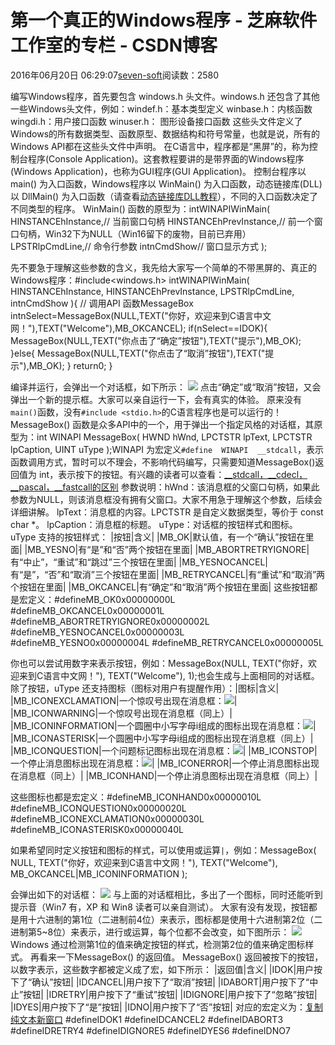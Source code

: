 
# 第一个真正的Windows程序 -  芝麻软件工作室的专栏 - CSDN博客


2016年06月20日 06:29:07[seven-soft](https://me.csdn.net/softn)阅读数：2580


编写Windows程序，首先要包含 windows.h 头文件。windows.h 还包含了其他一些Windows头文件，例如：windef.h：基本类型定义
winbase.h：内核函数
wingdi.h：用户接口函数
winuser.h： 图形设备接口函数
这些头文件定义了Windows的所有数据类型、函数原型、数据结构和符号常量，也就是说，所有的Windows API都在这些头文件中声明。
在C语言中，程序都是“黑屏”的，称为控制台程序(Console
 Application)。这套教程要讲的是带界面的Windows程序(Windows
 Application)，也称为GUI程序(GUI
 Application)。
控制台程序以 main() 为入口函数，Windows程序以 WinMain() 为入口函数，动态链接库(DLL)以 DllMain() 为入口函数（请查看[动态链接库DLL教程](http://c.biancheng.net/cpp/html/2753.html)），不同的入口函数决定了不同类型的程序。
WinMain() 函数的原型为：intWINAPIWinMain(
HINSTANCEhInstance,// 当前窗口句柄
HINSTANCEhPrevInstance,// 前一个窗口句柄，Win32下为NULL（Win16留下的废物，目前已弃用）
LPSTRlpCmdLine,// 命令行参数
intnCmdShow// 窗口显示方式
);

先不要急于理解这些参数的含义，我先给大家写一个简单的不带黑屏的、真正的Windows程序：\#include<windows.h>
intWINAPIWinMain(
HINSTANCEhInstance,
HINSTANCEhPrevInstance,
LPSTRlpCmdLine,
intnCmdShow
){
// 调用API 函数MessageBox
intnSelect=MessageBox(NULL,TEXT("你好，欢迎来到C语言中文网！"),TEXT("Welcome"),MB_OKCANCEL);
if(nSelect==IDOK){
MessageBox(NULL,TEXT("你点击了“确定”按钮"),TEXT("提示"),MB_OK);
}else{
MessageBox(NULL,TEXT("你点击了“取消”按钮"),TEXT("提示"),MB_OK);
}
return0;
}

编译并运行，会弹出一个对话框，如下所示：
![](http://c.biancheng.net/cpp/uploads/allimg/150713/1-150G3095500E1.png)
点击“确定”或“取消”按钮，又会弹出一个新的提示框。大家可以亲自运行一下，会有真实的体验。
原来没有`main()`函数，没有`#include
 <stdio.h>`的C语言程序也是可以运行的！
MessageBox() 函数是众多API中的一个，用于弹出一个指定风格的对话框，其原型为：int WINAPI MessageBox( HWND hWnd, LPCTSTR lpText, LPCTSTR lpCaption, UINT uType );WINAPI 为宏定义`#define 
 WINAPI  __stdcall`，表示函数调用方式，暂时可以不理会，不影响代码编写，只需要知道MessageBox()返回值为 int，表示按下的按钮。有兴趣的读者可以查看：[__stdcall，__cdecl，__pascal，__fastcall的区别](http://c.biancheng.net/cpp/html/2847.html)
参数说明：hWnd：该消息框的父窗口句柄，如果此参数为NULL，则该消息框没有拥有父窗口。大家不用急于理解这个参数，后续会详细讲解。
lpText：消息框的内容。LPCTSTR 是自定义数据类型，等价于 const char *。
lpCaption：消息框的标题。
uType：对话框的按钮样式和图标。
uType 支持的按钮样式：
|按钮|含义|
|MB_OK|默认值，有一个“确认”按钮在里面|
|MB_YESNO|有“是”和“否”两个按钮在里面|
|MB_ABORTRETRYIGNORE|有“中止”，“重试”和“跳过”三个按钮在里面|
|MB_YESNOCANCEL|有“是”，“否”和“取消”三个按钮在里面|
|MB_RETRYCANCEL|有“重试”和“取消”两个按钮在里面|
|MB_OKCANCEL|有“确定”和“取消”两个按钮在里面|
这些按钮都是宏定义：\#defineMB_OK0x00000000L
\#defineMB_OKCANCEL0x00000001L
\#defineMB_ABORTRETRYIGNORE0x00000002L
\#defineMB_YESNOCANCEL0x00000003L
\#defineMB_YESNO0x00000004L
\#defineMB_RETRYCANCEL0x00000005L

你也可以尝试用数字来表示按钮，例如：MessageBox(NULL, TEXT("你好，欢迎来到C语言中文网！"), TEXT("Welcome"), 1);也会生成与上面相同的对话框。
除了按钮，uType 还支持图标（图标对用户有提醒作用）：|图标|含义|
|MB_ICONEXCLAMATION|一个惊叹号出现在消息框：![](http://c.biancheng.net/cpp/uploads/allimg/141108/1-14110Q0425B47.png)|
|MB_ICONWARNING|一个惊叹号出现在消息框（同上）|
|MB_ICONINFORMATION|一个圆圈中小写字母i组成的图标出现在消息框：![](http://c.biancheng.net/cpp/uploads/allimg/141108/1-14110Q0431R22.png)|
|MB_ICONASTERISK|一个圆圈中小写字母i组成的图标出现在消息框（同上）|
|MB_ICONQUESTION|一个问题标记图标出现在消息框：![](http://c.biancheng.net/cpp/uploads/allimg/141108/1-14110Q043302b.png)|
|MB_ICONSTOP|一个停止消息图标出现在消息框：![](http://c.biancheng.net/cpp/uploads/allimg/141108/1-14110Q04345J6.png)|
|MB_ICONERROR|一个停止消息图标出现在消息框（同上）|
|MB_ICONHAND|一个停止消息图标出现在消息框（同上）|

这些图标也都是宏定义：\#defineMB_ICONHAND0x00000010L
\#defineMB_ICONQUESTION0x00000020L
\#defineMB_ICONEXCLAMATION0x00000030L
\#defineMB_ICONASTERISK0x00000040L

如果希望同时定义按钮和图标的样式，可以使用或运算`|`，例如：MessageBox(
NULL,
TEXT("你好，欢迎来到C语言中文网！"),
TEXT("Welcome"),
MB_OKCANCEL|MB_ICONINFORMATION
);

会弹出如下的对话框：
![](http://c.biancheng.net/cpp/uploads/allimg/150713/1-150G3100240611.png)
与上面的对话框相比，多出了一个图标，同时还能听到提示音（Win7 有，XP 和 Win8 读者可以亲自测试）。
大家有没有发现，按钮都是用十六进制的第1位（二进制前4位）来表示，图标都是使用十六进制第2位（二进制第5~8位）来表示，进行或运算，每个位都不会改变，如下图所示：
![](http://c.biancheng.net/cpp/uploads/allimg/141108/1-14110Q126035L.png)
Windows 通过检测第1位的值来确定按钮的样式，检测第2位的值来确定图标样式。
再看来一下MessageBox() 的返回值。
MessageBox() 返回被按下的按钮，以数字表示，这些数字都被定义成了宏，如下所示：
|返回值|含义|
|IDOK|用户按下了“确认”按钮|
|IDCANCEL|用户按下了“取消”按钮|
|IDABORT|用户按下了“中止”按钮|
|IDRETRY|用户按下了“重试”按钮|
|IDIGNORE|用户按下了“忽略”按钮|
|IDYES|用户按下了“是”按钮|
|IDNO|用户按下了“否”按钮|
对应的宏定义为：[复制](http://c.biancheng.net/cpp/html/2848.html#)[纯文本](http://c.biancheng.net/cpp/html/2848.html#)[新窗口](http://c.biancheng.net/cpp/html/2848.html#)
\#defineIDOK1
\#defineIDCANCEL2
\#defineIDABORT3
\#defineIDRETRY4
\#defineIDIGNORE5
\#defineIDYES6
\#defineIDNO7


